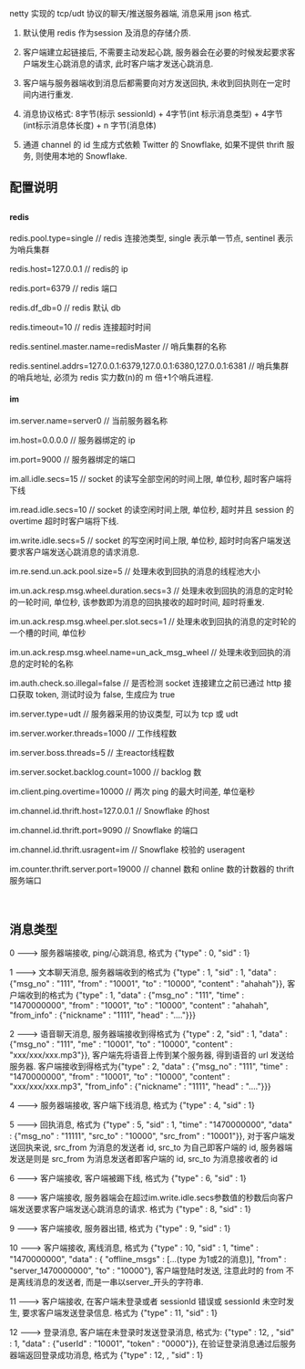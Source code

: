 netty 实现的 tcp/udt 协议的聊天/推送服务器端, 消息采用 json 格式.<br/>

1. 默认使用 redis 作为session 及消息的存储介质.<br/>

2. 客户端建立起链接后, 不需要主动发起心跳, 服务器会在必要的时候发起要求客户端发生心跳消息的请求, 此时客户端才发送心跳消息.<br/>

3. 客户端与服务器端收到消息后都需要向对方发送回执, 未收到回执则在一定时间内进行重发.

4. 消息协议格式: 8字节(标示 sessionId) + 4字节(int 标示消息类型) + 4字节 (int标示消息体长度) + n 字节(消息体)

5. 通道 channel 的 id 生成方式依赖 Twitter 的 Snowflake, 如果不提供 thrift 服务, 则使用本地的 Snowflake.

<h2>配置说明<h2>

<h4>redis</h4>
<p>redis.pool.type=single // redis 连接池类型, single 表示单一节点, sentinel 表示为哨兵集群</p>
<p>redis.host=127.0.0.1  // redis的 ip</p>
<p>redis.port=6379 // redis 端口</p>
<p>redis.df_db=0 // redis 默认 db</p>
<p>redis.timeout=10 // redis 连接超时时间</p>
<p>redis.sentinel.master.name=redisMaster // 哨兵集群的名称</p>
<p>redis.sentinel.addrs=127.0.0.1:6379,127.0.0.1:6380,127.0.0.1:6381 // 哨兵集群的哨兵地址, 必须为 redis 实力数(n)的 m 倍+1个哨兵进程.</p>

<h4>im</h4>
<p>im.server.name=server0 // 当前服务器名称</p>
<p>im.host=0.0.0.0  // 服务器绑定的 ip</p>
<p>im.port=9000 // 服务器绑定的端口</p>
<p>im.all.idle.secs=15 // socket 的读写全部空闲的时间上限, 单位秒, 超时客户端将下线</p>
<p>im.read.idle.secs=10 // socket 的读空闲时间上限, 单位秒, 超时并且 session 的 overtime 超时时客户端将下线.</p>
<p>im.write.idle.secs=5 // socket 的写空闲时间上限, 单位秒, 超时时向客户端发送要求客户端发送心跳消息的请求消息.</p>
<p>im.re.send.un.ack.pool.size=5 // 处理未收到回执的消息的线程池大小</p>
<p>im.un.ack.resp.msg.wheel.duration.secs=3 // 处理未收到回执的消息的定时轮的一轮时间, 单位秒, 该参数即为消息的回执接收的超时时间, 超时将重发.</p>
<p>im.un.ack.resp.msg.wheel.per.slot.secs=1 // 处理未收到回执的消息的定时轮的一个槽的时间, 单位秒</p>
<p>im.un.ack.resp.msg.wheel.name=un_ack_msg_wheel // 处理未收到回执的消息的定时轮的名称</p>
<p>im.auth.check.so.illegal=false // 是否检测 socket 连接建立之前已通过 http 接口获取 token, 测试时设为 false, 生成应为 true</p>
<p>im.server.type=udt // 服务器采用的协议类型, 可以为 tcp 或 udt</p>
<p>im.server.worker.threads=1000 // 工作线程数</p>
<p>im.server.boss.threads=5 // 主reactor线程数</p>
<p>im.server.socket.backlog.count=1000 // backlog 数</p>
<p>im.client.ping.overtime=10000 // 两次 ping 的最大时间差, 单位毫秒</p>
<p>im.channel.id.thrift.host=127.0.0.1 // Snowflake 的host</p>
<p>im.channel.id.thrift.port=9090 // Snowflake 的端口</p>
<p>im.channel.id.thrift.usragent=im // Snowflake 校验的 useragent</p>
<p>im.counter.thrift.server.port=19000 // channel 数和 online 数的计数器的 thrift 服务端口</p>
<br/>

<h2>消息类型</h2>
0 ---> 服务器端接收, ping/心跳消息, 格式为 {"type" : 0, "sid" : 1}

1 ---> 文本聊天消息, 服务器端收到的格式为 {"type" : 1, "sid" : 1, "data" : {"msg_no" : "111", "from" : "10001", "to" : "10000", "content" : "ahahah"}}, 客户端收到的格式为 {"type" : 1, "data" : {"msg_no" : "111", "time" : "1470000000", "from" : "10001", "to" : "10000", "content" : "ahahah", "from_info" : {"nickname" : "1111", "head" : "...."}}}

2 ---> 语音聊天消息, 服务器端接收到得格式为 {"type" : 2, "sid" : 1, "data" : {"msg_no" : "111", "me" : "10001", "to" : "10000", "content" : "xxx/xxx/xxx.mp3"}},  客户端先将语音上传到某个服务器, 得到语音的 url 发送给服务器. 客户端接收到得格式为{"type" : 2, "data" : {"msg_no" : "111", "time" : "1470000000", "from" : "10001", "to" : "10000", "content" : "xxx/xxx/xxx.mp3", "from_info" : {"nickname" : "1111", "head" : "...."}}}

4 ---> 服务器端接收, 客户端下线消息, 格式为 {"type" : 4, "sid" : 1}

5 ---> 回执消息, 格式为 {"type" : 5, "sid" : 1, "time" : "1470000000", "data" : {"msg_no" : "11111", "src_to" : "10000", "src_from" : "10001"}}, 对于客户端发送回执来说, src_from 为消息的发送者 id, src_to 为自己即客户端的 id, 服务器端发送是则是 src_from 为消息发送者即客户端的 id, src_to 为消息接收者的 id

6 ---> 客户端接收, 客户端被踢下线, 格式为 {"type" : 6, "sid" : 1}

8 ---> 客户端接收, 服务器端会在超过im.write.idle.secs参数值的秒数后向客户端发送要求客户端发送心跳消息的请求. 格式为 {"type" : 8, "sid" : 1}

9 ---> 客户端接收, 服务器出错, 格式为 {"type" : 9, "sid" : 1}

10 ---> 客户端接收, 离线消息, 格式为 {"type" : 10, "sid" : 1, "time" : "1470000000", "data" : { "offline_msgs" : [...(type 为1或2的消息)], "from" : "server_1470000000", "to" : "10000"}, 客户端登陆时发送, 注意此时的 from 不是离线消息的发送者, 而是一串以server_开头的字符串.

11 ---> 客户端接收, 在客户端未登录或者 sessionId 错误或 sessionId 未空时发生, 要求客户端发送登录信息. 格式为 {"type" : 11, "sid" : 1}

12 ---> 登录消息, 客户端在未登录时发送登录消息, 格式为: {"type" : 12, , "sid" : 1, "data" : {"userId" : "10001", "token" : "0000"}}, 在验证登录消息通过后服务器端返回登录成功消息, 格式为 {"type" : 12, , "sid" : 1}
